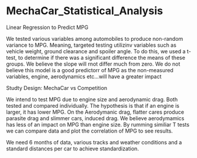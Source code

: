 # MechaCar_Statistical_Analysis
Linear Regression to Predict MPG

  We tested various variables among automobiles to produce non-random variance to MPG. Meaning, targeted testing utilizinv variables such as vehicle weight, ground clearance and spoiler angle. To do this, we used a t-test, to determine if there was a significant difference the means of these groups. We believe the slope will rnot differ much from zero. We do not believe this model is a good predictorr of MPG as the non-measured variables, engine, aerodynamics etc...will have a greater impact
  
  Studty Design: MechaCar vs Competition
  
  We intend to test MPG due to engine size and aerodynamic drag. Both tested and compared individually. The hypothesis is that if an engine is larger, it has lower MPG. On the Aerodymanic drag, flatter cares produce parasite drag and slimmer cars, induced drag. We believe aerodymamics has less of an impact on MPG than engine size. By rumming similiar T tests we can compare data and plot the correlation of MPG to see results. 
  
  We need 6 months of data, various tracks and weather conditions and a standard distances per car to achieve standardization.
  
  
